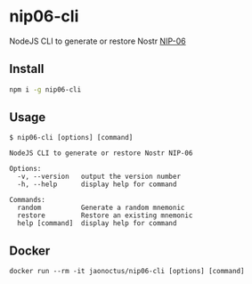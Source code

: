 # nip06-cli

NodeJS CLI to generate or restore Nostr [NIP-06](https://github.com/nostr-protocol/nips/blob/master/06.md)

## Install

```bash
npm i -g nip06-cli
```

## Usage

```
$ nip06-cli [options] [command]

NodeJS CLI to generate or restore Nostr NIP-06

Options:
  -v, --version   output the version number
  -h, --help      display help for command

Commands:
  random          Generate a random mnemonic
  restore         Restore an existing mnemonic
  help [command]  display help for command
```

## Docker

```
docker run --rm -it jaonoctus/nip06-cli [options] [command]
```
